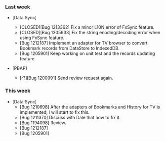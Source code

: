 ### Last week

* [Data Sync]
  - [CLOSED][Bug 1213362] Fix a minor L10N error of FxSync feature.
  - [CLOSED][Bug 1205933] Fix the string enoding/decoding error when using FxSync feature.
  - [Bug 1212187] Implement an adapter for TV browser to convert Bookmark records from DataStore to IndexedDB.
  - [Bug 1205901] Keep working on unit test and the records updating feature.

* [PBAP]
  - [r?][Bug 1200091] Send review request again.

### This week
* [Data Sync]
  - [Bug 1210698] After the adapters of Bookmarks and History for TV is implemented, I will start to fix this.
  - [Bug 1211370] Discuss with Dale that how to fix it.
  - [Bug 1194098] Review.
  - [Bug 1212187]
  - [Bug 1205901]
